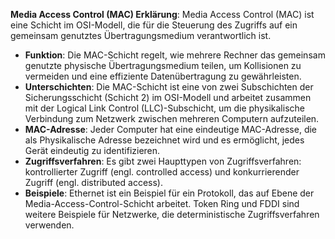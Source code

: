
**Media Access Control (MAC) Erklärung**: Media Access Control (MAC) ist eine Schicht im OSI-Modell, die für die Steuerung des Zugriffs auf ein gemeinsam genutztes Übertragungsmedium verantwortlich ist.

- **Funktion**: Die MAC-Schicht regelt, wie mehrere Rechner das gemeinsam genutzte physische Übertragungsmedium teilen, um Kollisionen zu vermeiden und eine effiziente Datenübertragung zu gewährleisten.
- **Unterschichten**: Die MAC-Schicht ist eine von zwei Subschichten der Sicherungsschicht (Schicht 2) im OSI-Modell und arbeitet zusammen mit der Logical Link Control (LLC)-Subschicht, um die physikalische Verbindung zum Netzwerk zwischen mehreren Computern aufzuteilen.
- **MAC-Adresse**: Jeder Computer hat eine eindeutige MAC-Adresse, die als Physikalische Adresse bezeichnet wird und es ermöglicht, jedes Gerät eindeutig zu identifizieren.
- **Zugriffsverfahren**: Es gibt zwei Haupttypen von Zugriffsverfahren: kontrollierter Zugriff (engl. controlled access) und konkurrierender Zugriff (engl. distributed access).
- **Beispiele**: Ethernet ist ein Beispiel für ein Protokoll, das auf Ebene der Media-Access-Control-Schicht arbeitet. Token Ring und FDDI sind weitere Beispiele für Netzwerke, die deterministische Zugriffsverfahren verwenden.